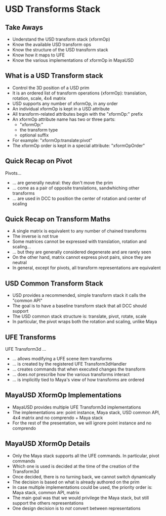 # USD Transforms Stack

## Take Aways

- Understand the USD transform stack (xformOp)
- Know the available USD transform ops
- Know the structure of the USD transform stack
- Know how it maps to UFE
- Know the various implementations of xformOp in MayaUSD

## What is a USD Transform stack

- Control the 3D position of a USD prim
- It is  an ordered list of transform operations (xformOp):
  translation, rotation, scale, 4x4 matrix
- USD supports any number of xformOp, in any order
- An individual xformOp is kept in a USD attribute
- All transform-related attributes begin with the "xformOp:" prefix
- An xformOp attribute name has two or three parts:
    - "xformOp:"
    - the transform type
    - optional suffix
- For example: "xformOp:translate:pivot"
- The xformOp order is kept in a special attribute: "xformOpOrder"

## Quick Recap on Pivot

Pivots...

- ... are generally neutral: they don't move the prim
- ... come as a pair of opposite translations, sandwhiching other transforms
- ... are used in DCC to position the center of rotation and center of scaling

## Quick Recap on Transform Maths

- A single matrix is equivalent to any number of chained transforms
- The inverse is not true
- Some matrices cannot be expressed with translation, rotation and scaling...
- ... but they are generally considered degenerate and are rarely seen
- On the other hand, matrix cannot express pivot pairs, since they are neutral
- In general, except for pivots, all transform representations are equivalent

## USD Common Transform Stack

- USD provides a recommended, simple transform stack it calls the "common API"
- The goal is to have a baseline transform stack that all DCC should support
- The USD common stack structure is: translate, pivot, rotate, scale
- In particular, the pivot wraps both the rotation and scaling, unlike Maya

## UFE Transforms

UFE Transform3d ...

- ... allows modifying a UFE scene item transforms
- ... is created by the registered UFE Transform3dHandler
- ... creates commands that when executed changes the transform
- ... does *not* prescribe how the various transforms interact
- ... is implicitly tied to Maya's view of how transforms are ordered

## MayaUSD XformOp Implementations

- MayaUSD provides multiple UFE Transform3d implementations
- The implementations are: point instance, Maya stack, USD common API, 4x4 matrix and no comprendo + Maya stack
- For the rest of the presentation, we will ignore point instance and no comprendo

## MayaUSD XformOp Details

- Only the Maya stack supports all the UFE commands. In particular, pivot commands
- Which one is used is decided at the time of the creation of the Transform3d
- Once decided, there is no turning back, we cannot switch dynamically
- The decision is based on what is already authored on the prim
- In case multiple implementations could be used, the priority order is: Maya stack, common API, matrix
- The main goal was that we would privilege the Maya stack, but still support the others representations
- One design decision is to *not* convert between representations
